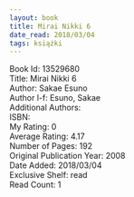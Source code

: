 ```yaml
---
layout: book
title: Mirai Nikki 6
date_read: 2018/03/04
tags: książki
---
```


Book Id: 13529680<br />
Title: Mirai Nikki 6<br />
Author: Sakae Esuno<br />
Author l-f: Esuno, Sakae<br />
Additional Authors: <br />
ISBN: <br />
My Rating: 0<br />
Average Rating: 4.17<br />
Number of Pages: 192<br />
Original Publication Year: 2008<br />
Date Added: 2018/03/04<br />
Exclusive Shelf: read<br />
Read Count: 1<br />


